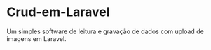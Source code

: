 # Crud-em-Laravel
Um simples software de leitura e gravação de dados com upload de imagens em Laravel.
